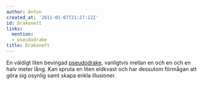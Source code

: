 ```yaml
---
author: Anton
created_at: '2011-01-07T21:27:12Z'
id: Drakonett
links:
  mention:
  - pseudodrake
title: Drakonett
---
```


En väldigt liten bevingad [pseudodrake], vanligtvis mellan en och en och en halv meter lång. Kan
spruta en liten eldkvast och har dessutom förmågan att göra sig osynlig samt skapa enkla illusioner.

  [pseudodrake]: pseudodrake
